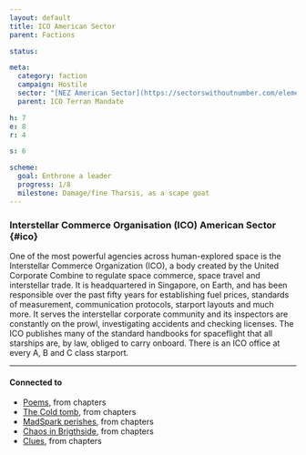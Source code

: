 ```yaml
---
layout: default
title: ICO American Sector
parent: Factions

status:

meta:
  category: faction
  campaign: Hostile
  sector: "[NEZ American Sector](https://sectorswithoutnumber.com/elements/E9FKrPjS8tsRmoryYMpe/faction) "
  parent: ICO Terran Mandate

h: 7
e: 8
r: 4

s: 6

scheme:
  goal: Enthrone a leader
  progress: 1/8
  milestone: Damage/fine Tharsis, as a scape goat
---
```

### Interstellar Commerce Organisation (ICO) American Sector {#ico}

One of the most powerful agencies across human-explored space is the Interstellar Commerce Organization (ICO), a body created by the United Corporate Combine to regulate space commerce, space travel and interstellar trade. It is headquartered in Singapore, on Earth, and has been responsible over the past fifty years for establishing fuel prices, standards of measurement, communication protocols, starport layouts and much more. It serves the interstellar corporate community and its inspectors are constantly on the prowl, investigating accidents and checking licenses. The ICO publishes many of the standard handbooks for spaceflight that all starships are, by law, obliged to carry onboard. There is an ICO office at every A, B and C class starport.


---
#### Connected to

<!-- QueryToSerialize: LIST without ID "["+ title + "](https://terra-campaigns.github.io/"+ regexreplace(file.path, ".md", "") + ")" + ", from " + regexreplace(file.folder, "hostile/", "") FROM ([[]]) OR outgoing([[]]) SORT file.folder DESC -->
<!-- SerializedQuery: LIST without ID "["+ title + "](https://terra-campaigns.github.io/"+ regexreplace(file.path, ".md", "") + ")" + ", from " + regexreplace(file.folder, "hostile/", "") FROM ([[]]) OR outgoing([[]]) SORT file.folder DESC -->
- [Poems](https://terra-campaigns.github.io/hostile/chapters/anthology_050), from chapters
- [The Cold tomb](https://terra-campaigns.github.io/hostile/chapters/chap002), from chapters
- [MadSpark perishes](https://terra-campaigns.github.io/hostile/chapters/chap004), from chapters
- [Chaos in Brigthside](https://terra-campaigns.github.io/hostile/chapters/chap007), from chapters
- [Clues](https://terra-campaigns.github.io/hostile/chapters/chap009), from chapters
<!-- SerializedQuery END -->
